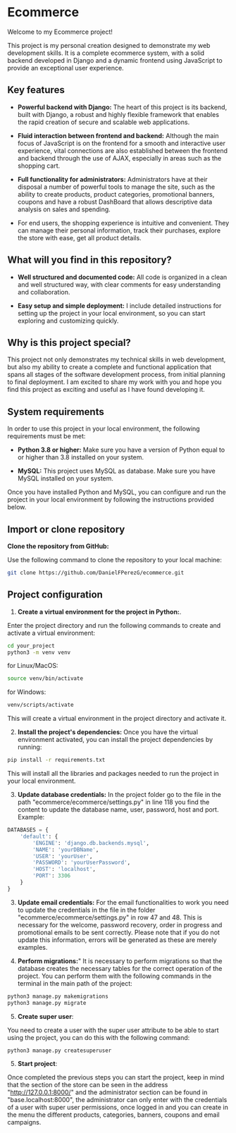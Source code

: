 # Ecommerce

Welcome to my Ecommerce project!

This project is my personal creation designed to demonstrate my web development skills. It is a complete ecommerce system, with a solid backend developed in Django and a dynamic frontend using JavaScript to provide an exceptional user experience.

## Key features

- **Powerful backend with Django:** The heart of this project is its backend, built with Django, a robust and highly flexible framework that enables the rapid creation of secure and scalable web applications.

- **Fluid interaction between frontend and backend:** Although the main focus of JavaScript is on the frontend for a smooth and interactive user experience, vital connections are also established between the frontend and backend through the use of AJAX, especially in areas such as the shopping cart.

- **Full functionality for administrators:** Administrators have at their disposal a number of powerful tools to manage the site, such as the ability to create products, product categories, promotional banners, coupons and have a robust DashBoard that allows descriptive data analysis on sales and spending.

- For end users, the shopping experience is intuitive and convenient. They can manage their personal information, track their purchases, explore the store with ease, get all product details.

## What will you find in this repository?

- **Well structured and documented code:** All code is organized in a clean and well structured way, with clear comments for easy understanding and collaboration.

- **Easy setup and simple deployment:** I include detailed instructions for setting up the project in your local environment, so you can start exploring and customizing quickly.

## Why is this project special?
This project not only demonstrates my technical skills in web development, but also my ability to create a complete and functional application that spans all stages of the software development process, from initial planning to final deployment. I am excited to share my work with you and hope you find this project as exciting and useful as I have found developing it.


## System requirements

In order to use this project in your local environment, the following requirements must be met:

- **Python 3.8 or higher:** Make sure you have a version of Python equal to or higher than 3.8 installed on your system.

- **MySQL:** This project uses MySQL as database. Make sure you have MySQL installed on your system.

Once you have installed Python and MySQL, you can configure and run the project in your local environment by following the instructions provided below.

## Import or clone repository

**Clone the repository from GitHub:** 

   Use the following command to clone the repository to your local machine:
```bash
git clone https://github.com/DanielFPerezG/ecommerce.git
```

## Project configuration

1. **Create a virtual environment for the project in Python:**.

Enter the project directory and run the following commands to create and activate a virtual environment:

```bash
cd your_project
python3 -m venv venv
```

for Linux/MacOS:
```bash
source venv/bin/activate
```
for Windows:
```bash
venv/scripts/activate
```
This will create a virtual environment in the project directory and activate it.

2. **Install the project's dependencies:**
Once you have the virtual environment activated, you can install the project dependencies by running:
```bash
pip install -r requirements.txt
```
This will install all the libraries and packages needed to run the project in your local environment.

3. **Update database credentials:**
In the project folder go to the file in the path "ecommerce/ecommerce/settings.py" in line 118 you find the content to update the database name, user, password, host and port. Example:
```py
DATABASES = {
    'default': {
        'ENGINE': 'django.db.backends.mysql',
        'NAME': 'yourDBName',
        'USER': 'yourUser',
        'PASSWORD': 'yourUserPassword',
        'HOST': 'localhost',
        'PORT': 3306
    }
}
```
3. **Update email credentials:**
For the email functionalities to work you need to update the credentials in the file in the folder "ecommerce/ecommerce/settings.py" in row 47 and 48. This is necessary for the welcome, password recovery, order in progress and promotional emails to be sent correctly. Please note that if you do not update this information, errors will be generated as these are merely examples.

4. **Perform migrations:**"
It is necessary to perform migrations so that the database creates the necessary tables for the correct operation of the project. You can perform them with the following commands in the terminal in the main path of the project:
```bash
python3 manage.py makemigrations
python3 manage.py migrate
```

5. **Create super user**:

You need to create a user with the super user attribute to be able to start using the project, you can do this with the following command:

```bash
python3 manage.py createsuperuser
```

5. **Start project**:

Once completed the previous steps you can start the project, keep in mind that the section of the store can be seen in the address "http://127.0.0.1:8000/" and the administrator section can be found in "base.localhost:8000", the administrator can only enter with the credentials of a user with super user permissions, once logged in and you can create in the menu the different products, categories, banners, coupons and email campaigns.